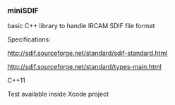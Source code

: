 ### miniSDIF

basic C++ library to handle IRCAM SDIF file format


Specifications:

http://sdif.sourceforge.net/standard/sdif-standard.html

http://sdif.sourceforge.net/standard/types-main.html

C++11

Test available inside Xcode project

